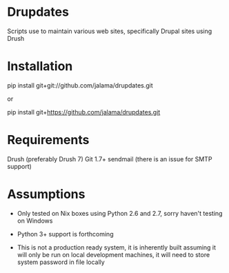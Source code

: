Drupdates
===========
Scripts use to maintain various web sites, specifically Drupal sites using Drush


Installation
============
pip install git+git://github.com/jalama/drupdates.git

or

pip install git+https://github.com/jalama/drupdates.git


Requirements
============
Drush (preferably Drush 7)
Git 1.7+
sendmail (there is an issue for SMTP support)

Assumptions
===========

- Only tested on Nix boxes using Python 2.6 and 2.7, sorry haven't testing on Windows

- Python 3+ support is forthcoming

- This is not a production ready system, it is inherently built assuming it
will only be run on local development machines, it will need to store system
password in file locally


